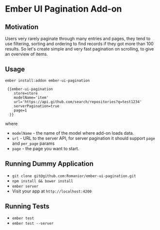 # Ember UI Pagination Add-on

## Motivation

Users very rarely paginate through many entries and pages, they tend to use filtering, sorting and ordering
to find records if they got more than 100 results. So let's create simple and very fast pagination on scrolling, to
give an overview of items.

## Usage

`ember install:addon ember-ui-pagination`

```
 {{ember-ui-pagination
    store=store
    modelName='item'
    url='https://api.github.com/search/repositories?q=test1234'
    serverPagination=true
    page=1
  }}
```
where
* `modelName` - the name of the model where add-on loads data.
* `url` - URL to the server API, for server pagination it should support `page` and `per_page` params
* `page` - the page you want to start.


## Running Dummy Application

* `git clone git@github.com:Romanior/ember-ui-pagination.git`
* `npm install && bower install`
* `ember server`
* Visit your app at `http://localhost:4200`


## Running Tests

* `ember test`
* `ember test --server`
